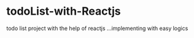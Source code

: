 # todoList-with-Reactjs
todo list project with the help of reactjs ...implementing with easy logics
